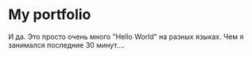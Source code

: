 # My portfolio
 
И да. Это просто очень много "Hello World" на разных языках. Чем я занимался последние 30 минут....
